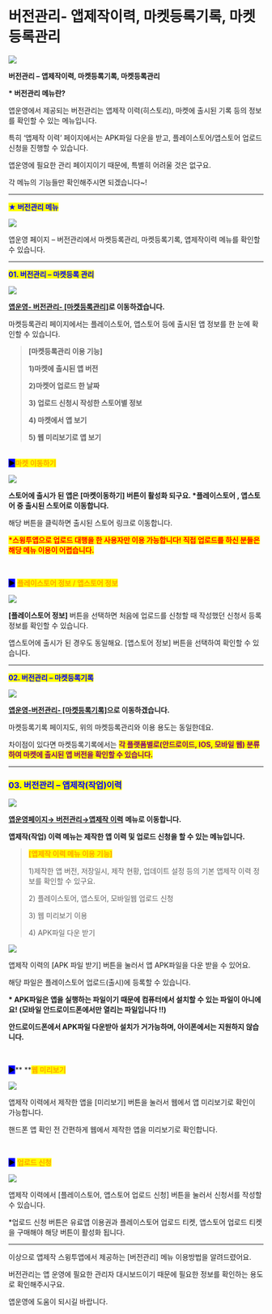 # 버전관리- 앱제작이력, 마켓등록기록, 마켓등록관리

![](https://wp.swing2app.co.kr/wp-content/uploads/2018/10/%EB%B2%84%EC%A0%84%EA%B4%80%EB%A6%AC%EC%A0%9C%EB%AA%A9\_19.09-1.png)

**버전관리 – 앱제작이력, 마켓등록기록, 마켓등록관리**

**\* 버전관리 메뉴란?**

앱운영에서 제공되는 버전관리는 앱제작 이력(히스토리), 마켓에 출시된 기록 등의 정보를 확인할 수 있는 메뉴입니다.

특히 ‘앱제작 이력’ 페이지에서는 APK파일 다운을 받고, 플레이스토어/앱스토어 업로드 신청을 진행할 수 있습니다.

앱운영에 필요한 관리 페이지이기 때문에, 특별히 어려울 것은 없구요.

각 메뉴의 기능들만 확인해주시면 되겠습니다\~!

***

<mark style="color:blue;">**★ 버전관리 메뉴**</mark>&#x20;

![](https://wp.swing2app.co.kr/wp-content/uploads/2018/10/%EB%B2%84%EC%A0%84%EA%B4%80%EB%A6%AC.png)

앱운영 페이지 – 버전관리에서 마켓등록관리, 마켓등록기록, 앱제작이력 메뉴를 확인할 수 있습니다.&#x20;

***

<mark style="color:blue;">**01. 버전관리 – 마켓등록 관리**</mark>

![](https://wp.swing2app.co.kr/wp-content/uploads/2018/10/%EB%B2%84%EC%A0%84%EA%B4%80%EB%A6%AC2\_19.09.png)

[**앱운영- 버전관리- \[마켓등록관리\]**](http://www.swing2app.co.kr/view/market\_status)**로 이동하겠습니다.**

마켓등록관리 페이지에서는 플레이스토어, 앱스토어 등에 출시된 앱 정보를 한 눈에 확인할 수 있습니다.

> **\[마켓등록관리 이용 기능]**
>
> **1)마켓에 출시된 앱 버전**
>
> **2)마켓어 업로드 한 날짜**
>
> **3) 업로드 신청시 작성한 스토어별 정보**
>
> **4) 마켓에서 앱 보기**
>
> **5) 웹 미리보기로 앱 보기**



\
<mark style="background-color:blue;">**▶**</mark><mark style="color:orange;">**마켓 이동하기**</mark>

![](https://wp.swing2app.co.kr/wp-content/uploads/2018/10/%EB%B2%84%EC%A0%84%EA%B4%80%EB%A6%AC4\_19.09.png)

**스토어에 출시가 된 앱은 \[마켓이동하기] 버튼이 활성화 되구요. \*플레이스토어 , 앱스토어 중 출시된 스토어로 이동합니다.**

해당 버튼을 클릭하면 출시된 스토어 링크로 이동합니다.

<mark style="color:red;">**\*스윙투앱으로 업로드 대행을 한 사용자만 이용 가능합니다! 직접 업로드를 하신 분들은 해당 메뉴 이용이 어렵습니다.**</mark>

**​**

<mark style="background-color:blue;">**▶**</mark> <mark style="color:orange;">**플레이스토어 정보 / 앱스토어 정보**</mark>

![](https://wp.swing2app.co.kr/wp-content/uploads/2018/10/%EB%B2%84%EC%A0%84%EA%B4%80%EB%A6%AC3\_19.09.png)

**\[플레이스토어 정보]** 버튼을 선택하면 처음에 업로드를 신청할 때 작성했던 신청서 등록정보를 확인할 수 있습니다.​

앱스토어에 출시가 된 경우도 동일해요. \[앱스토어 정보] 버튼을 선택하여 확인할 수 있습니다.

***

<mark style="color:blue;">**02. 버전관리 – 마켓등록기록**</mark>

![](https://wp.swing2app.co.kr/wp-content/uploads/2018/10/%EB%B2%84%EC%A0%84%EA%B4%80%EB%A6%AC5\_19.09.png)

[**앱운영-버전관리- \[마켓등록기록\]**](http://www.swing2app.co.kr/view/market\_regist\_history)**으로 이동하겠습니다.**

마켓등록기록 페이지도, 위의 마켓등록관리와 이용 용도는 동일한데요.

차이점이 있다면 마켓등록기록에서는 <mark style="color:purple;">**각 플랫폼별로(안드로이드, IOS, 모바일 웹) 분류하여 마켓에 출시된 앱 버전을 확인할 수 있습니다.**</mark>

***

### <mark style="color:blue;">**03. 버전관리 – 앱제작(작업)이력**</mark>

![](https://wp.swing2app.co.kr/wp-content/uploads/2018/10/%EB%B2%84%EC%A0%84%EA%B4%80%EB%A6%AC1\_19.09.png)

[**앱운영페이지→ 버전관리→앱제작 이력**](http://www.swing2app.co.kr/view/app\_work\_history) **메뉴로 이동합니다.**

**앱제작(작업) 이력 메뉴는 제작한 앱 이력 및 업로드 신청을 할 수 있는 메뉴입니다.**

> <mark style="color:orange;">**\[앱제작 이력 메뉴 이용 기능]**</mark>
>
> 1\)제작한 앱 버전, 저장일시, 제작 현황, 업데이트 설정 등의 기본 앱제작 이력 정보를 확인할 수 있구요.
>
> 2\) 플레이스토어, 앱스토어, 모바일웹 업로드 신청
>
> 3\) 웹 미리보기 이용
>
> 4\) APK파일 다운 받기

![](https://wp.swing2app.co.kr/wp-content/uploads/2018/10/%EB%B2%84%EC%A0%84%EA%B4%80%EB%A6%AC6\_19.09.png)

앱제작 이력의 \[APK 파일 받기] 버튼을 눌러서 앱 APK파일을 다운 받을 수 있어요.

해당 파일은 플레이스토어 업로드(출시)에 등록할 수 있습니다.

**\* APK파일은 앱을 실행하는 파일이기 때문에 컴퓨터에서 설치할 수 있는 파일이 아니에요! (모바일 안드로이드폰에서만 열리는 파일입니다 !!)**

**안드로이드폰에서 APK파일 다운받아 설치가 거가능하며, 아이폰에서는 지원하지 않습니다.**

**​**

<mark style="background-color:blue;">**▶**</mark>** **<mark style="color:orange;">**웹 미리보기**</mark>

![](https://wp.swing2app.co.kr/wp-content/uploads/2018/10/%EB%B2%84%EC%A0%84%EA%B4%80%EB%A6%AC7\_19.09.png)

앱제작 이력에서 제작한 앱을 \[미리보기] 버튼을 눌러서 웹에서 앱 미리보기로 확인이 가능합니다.

핸드폰 앱 확인 전 간편하게 웹에서 제작한 앱을 미리보기로 확인합니다.

**​**

<mark style="background-color:blue;">**▶**</mark> <mark style="color:orange;">**업로드 신청**</mark>

![](https://wp.swing2app.co.kr/wp-content/uploads/2018/10/%EB%B2%84%EC%A0%84%EA%B4%80%EB%A6%AC8\_19.09.png)

앱제작 이력에서 \[플레이스토어, 앱스토어 업로드 신청] 버튼을 눌러서 신청서를 작성할 수 있습니다.

\*업로드 신청 버튼은 유료앱 이용권과 플레이스토어 업로드 티켓, 앱스토어 업로드 티켓을 구매해야 해당 버튼이 활성화 됩니다.

***

이상으로 앱제작 스윙투앱에서 제공하는 \[버전관리] 메뉴 이용방법을 알려드렸어요.

버전관리는 앱 운영에 필요한 관리자 대시보드이기 때문에 필요한 정보를 확인하는 용도로 확인해주시구요.

앱운영에 도움이 되시길 바랍니다.&#x20;
